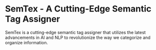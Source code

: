 # SemTex - A Cutting-Edge Semantic Tag Assigner

SemTex is a cutting-edge semantic tag assigner that utilizes the latest advancements in AI and NLP to revolutionize the way we categorize and organize information.
